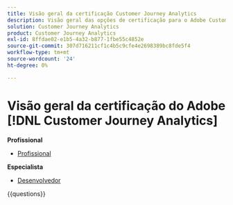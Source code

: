 ```yaml
---
title: Visão geral da certificação Customer Journey Analytics
description: Visão geral das opções de certificação para o Adobe Customer Journey Analytics
solution: Customer Journey Analytics
product: Customer Journey Analytics
exl-id: 8ffdae02-e1b5-4a32-b877-1fbe55c4852e
source-git-commit: 307d716211cf1c4b5c9cfe4e2698389bc8fde5f4
workflow-type: tm+mt
source-wordcount: '24'
ht-degree: 0%

---
```


# Visão geral da certificação do Adobe [!DNL Customer Journey Analytics]

**Profissional**

* [Profissional](https://certification.adobe.com/certification/customer-journey-analytics-business-practitioner-professional) <!--AD0-E608-->

**Especialista**

* [Desenvolvedor](https://certification.adobe.com/certification/customer-journey-analytics-developer-expert) <!--AD0-E604-->

{{questions}}

